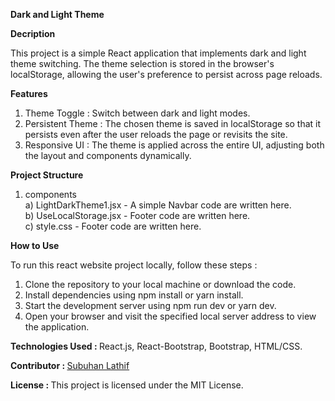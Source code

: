 <b> Dark and Light Theme</b>

<b>Decription</b>

This project is a simple React application that implements dark and light theme switching. The theme selection is stored in the browser's localStorage, allowing the user's preference to persist across page reloads.

<b>Features</b>

1) Theme Toggle : Switch between dark and light modes.
2) Persistent Theme : The chosen theme is saved in localStorage so that it persists even after the user reloads the page or revisits the site.
3) Responsive UI : The theme is applied across the entire UI, adjusting both the layout and components dynamically.


<b>Project Structure</b>
 
1) components<br/>
   a) LightDarkTheme1.jsx - A simple Navbar code are written here.<br/>
   b) UseLocalStorage.jsx - Footer code are written here.<br/>
   c) style.css - Footer code are written here.

<b>How to Use</b>

To run this react website project locally, follow these steps :

1) Clone the repository to your local machine or download the code.
2) Install dependencies using npm install or yarn install.
3) Start the development server using npm run dev or yarn dev.
4) Open your browser and visit the specified local server address to view the application.

<b>Technologies Used : </b> React.js, React-Bootstrap, Bootstrap, HTML/CSS.

<b>Contributor : </b> <a href="https://subuhanbca.netlify.app/" target="_blank">Subuhan Lathif </a>

<b>License : </b> This project is licensed under the MIT License.

